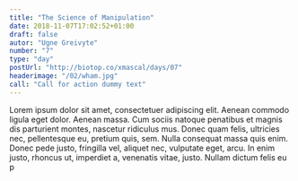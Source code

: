 ```yaml
---
title: "The Science of Manipulation"
date: 2018-11-07T17:02:52+01:00
draft: false
autor: "Ugne Greivyte"
number: "7"
type: "day"
postUrl: "http://biotop.co/xmascal/days/07"
headerimage: "/02/wham.jpg"
call: "Call for action dummy text"
---
```

Lorem ipsum dolor sit amet, consectetuer adipiscing elit. Aenean commodo ligula eget dolor. Aenean massa. Cum sociis natoque penatibus et magnis dis parturient montes, nascetur ridiculus mus. Donec quam felis, ultricies nec, pellentesque eu, pretium quis, sem. Nulla consequat massa quis enim. Donec pede justo, fringilla vel, aliquet nec, vulputate eget, arcu. In enim justo, rhoncus ut, imperdiet a, venenatis vitae, justo. Nullam dictum felis eu p
